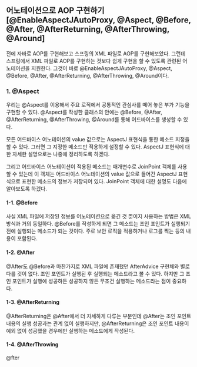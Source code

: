 ## 어노테이션으로 AOP 구현하기 [@EnableAspectJAutoProxy, @Aspect, @Before, @After, @AfterReturning, @AfterThrowing, @Around]

전에 자바로 AOP를 구현해보고 스프링의 XML 파일로 AOP를 구현해보았다.
그런데 스프링에서 XML 파일로 AOP를 구현하는 것보다 쉽게 구현을 할 수 있도록 관련된 어노테이션을 지원한다.
그것이 바로 @EnableAspectJAutoProxy, @Aspect, @Before, @After,
@AfterReturning, @AfterThrowing, @Around이다.

### 1. @Aspect

우리는 @Aspect를 이용해서 주요 로직에서 공통적인 관심사를 떼어 놓은 부가 기능을 구현할 수 있다.
@Aspect를 작성한 클래스의 안에는 @Before, @After, @AfterReturning, @AfterThrowing, @Around를 통해
어드바이스를 생성할 수 있다.

모든 어드바이스 어노테이션의 value 값으로는 AspectJ 표현식을 통한 메소드 지정을 할 수 있다.
그러면 그 지정한 메소드만 적용하게 설정할 수 있다.
AspectJ 표현식에 대한 자세한 설명으로는 나중에 정리하도록 하겠다.

그리고 어드바이스 어노테이션이 적용된 메소드는 매개변수로 JoinPoint 객체를 사용할 수 있는데
이 객체는 어드바이스 어노테이션의 value 값으로 들어간 AspectJ 표현식으로 표현한 메소드의
정보가 저장되어 있다.
JoinPoint 객체에 대한 설명도 다음에 알아보도록 하겠다.

#### 1-1. @Before

사실 XML 파일에 저장된 정보를 어노테이션으로 옮긴 것 뿐이지 사용하는 방법은 XML 방식과 거의 동일하다.
@Before를 작성하게 되면 그 메소드는 조인 포인트가 실행되기 전에 실행되는 메소드가 되는 것이다.
주로 보안 로직을 적용하거나 로그를 찍는 등의 내용이 포함된다.

#### 1-2. @After

@After도 @Before과 마찬가지로 XML 파일에 존재했던 AfterAdvice 구현체와 별로 다를 것이 없다.
조인 포인트가 실행된 후 실행되는 메소드라고 볼 수 있다.
하지만 그 조인 포인트가 실행에 성공하든 성공하지 않든 무조건 실행하는 메소드라는 점이 중요하다.

#### 1-3. @AfterReturning

@AfterReturning은 @After에서 더 자세하게 다루는 부분인데
@After는 조인 포인트 내용의 실행 성공과는 관계 없이 실행하지만,
@AfterReturning은 조인 포인트 내용이 예외 없이 성공했을 경우에만 실행하는 메소드에게 작성된다.

#### 1-4. @AfterThrowing

@fter
